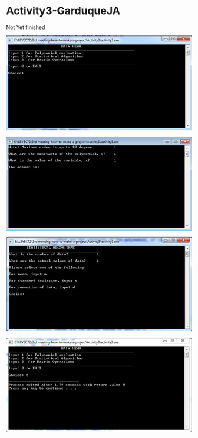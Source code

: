 # Activity3-GarduqueJA

Not Yet finished 

![](Capture1.JPG)

![](Capture2.JPG)

![](Capture3.JPG)

![](Capture4.JPG)
